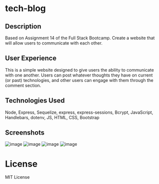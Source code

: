 # tech-blog

## Description
Based on Assignment 14 of the Full Stack Bootcamp. Create a website that will allow users to communicate with each other.

## User Experience
This is a simple website designed to give users the ability to communicate with one another. Users can post whatever thoughts they have on current (or past) technologies, and other users can engage with them through the comment section.

## Technologies Used
Node, Express, Sequelize, express, express-sessions, Bcrypt, JavaScript, Handlebars, dotenv, JS, HTML, CSS, Bootstrap

## Screenshots
![image](https://user-images.githubusercontent.com/75343776/132429738-e2462d43-6645-4589-b5ae-66181283683b.png)
![image](https://user-images.githubusercontent.com/75343776/132429769-8c95821d-97fa-4123-a0c6-91b5e8adf1c8.png)
![image](https://user-images.githubusercontent.com/75343776/132429807-17edd1df-0696-4445-bc40-f5679afa6ef6.png)
![image](https://user-images.githubusercontent.com/75343776/132429875-d8ac4478-7536-4ad8-a79a-8af42f775195.png)


# License
MIT License
